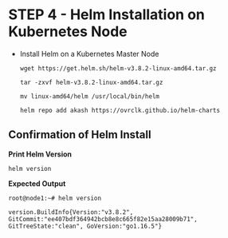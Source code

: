 # STEP 4 - Helm Installation on Kubernetes Node

*   Install Helm on a Kubernetes Master Node

    ```
    wget https://get.helm.sh/helm-v3.8.2-linux-amd64.tar.gz

    tar -zxvf helm-v3.8.2-linux-amd64.tar.gz

    mv linux-amd64/helm /usr/local/bin/helm

    helm repo add akash https://ovrclk.github.io/helm-charts
    ```



## **Confirmation of Helm Install**

**Print Helm Version**

```
helm version
```

**Expected Output**

```
root@node1:~# helm version

version.BuildInfo{Version:"v3.8.2", GitCommit:"ee407bdf364942bcb8e8c665f82e15aa28009b71", GitTreeState:"clean", GoVersion:"go1.16.5"}
```
